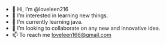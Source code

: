 - 👋 Hi, I’m @loveleen216
- 👀 I’m interested in learning new things.
- 🌱 I’m currently learning java.
- 💞️ I’m looking to collaborate on any new and innovative idea.
- 📫 To reach me loveleen166@gmail.com

<!---
loveleen216/loveleen216 is a ✨ special ✨ repository because its `README.md` (this file) appears on your GitHub profile.
You can click the Preview link to take a look at your changes.
--->
